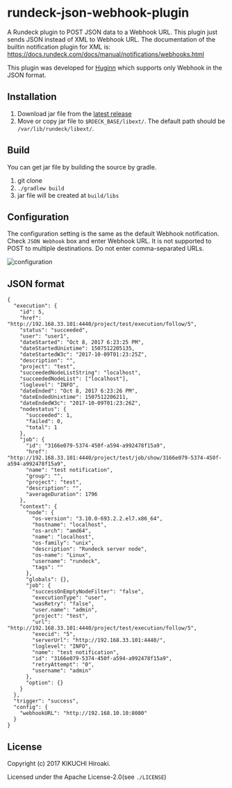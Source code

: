 # rundeck-json-webhook-plugin
A Rundeck plugin to POST JSON data to a Webhook URL. This plugin just sends JSON instead of XML to Webhook URL. The documentation of the builtin notification plugin for XML is: https://docs.rundeck.com/docs/manual/notifications/webhooks.html

This plugin was developed for [Huginn](https://github.com/huginn/huginn) which supports only Webhook in the JSON format.


## Installation
1. Download jar file from the [latest release](https://github.com/tinoji/rundeck-json-webhook-plugin/releases)
1. Move or copy jar file to `$RDECK_BASE/libext/`. The default path should be `/var/lib/rundeck/libext/`.


## Build
You can get jar file by building the source by gradle.
1. git clone
1. `./gradlew build`
1. jar file will be created at `build/libs`


## Configuration
The configuration setting is the same as the default Webhook notification. Check `JSON Webhook` box and enter Webhook URL.
It is not supported to POST to multiple destinations. Do not enter comma-separated URLs.

![configuration](https://github.com/tinoji/rundeck-json-webhook-plugin/blob/images/images/configuration.png)


## JSON format

```
{
  "execution": {
    "id": 5,
    "href": "http://192.168.33.101:4440/project/test/execution/follow/5",
    "status": "succeeded",
    "user": "user1",
    "dateStarted": "Oct 8, 2017 6:23:25 PM",
    "dateStartedUnixtime": 1507512205135,
    "dateStartedW3c": "2017-10-09T01:23:25Z",
    "description": "",
    "project": "test",
    "succeededNodeListString": "localhost",
    "succeededNodeList": ["localhost"],
    "loglevel": "INFO",
    "dateEnded": "Oct 8, 2017 6:23:26 PM",
    "dateEndedUnixtime": 1507512206211,
    "dateEndedW3c": "2017-10-09T01:23:26Z",
    "nodestatus": {
      "succeeded": 1,
      "failed": 0,
      "total": 1
    },
    "job": {
      "id": "3166e079-5374-450f-a594-a992478f15a9",
      "href": "http://192.168.33.101:4440/project/test/job/show/3166e079-5374-450f-a594-a992478f15a9",
      "name": "test notification",
      "group": "",
      "project": "test",
      "description": "",
      "averageDuration": 1796
    },
    "context": {
      "node": {
        "os-version": "3.10.0-693.2.2.el7.x86_64",
        "hostname": "localhost",
        "os-arch": "amd64",
        "name": "localhost",
        "os-family": "unix",
        "description": "Rundeck server node",
        "os-name": "Linux",
        "username": "rundeck",
        "tags": ""
      },
      "globals": {},
      "job": {
        "successOnEmptyNodeFilter": "false",
        "executionType": "user",
        "wasRetry": "false",
        "user.name": "admin",
        "project": "test",
        "url": "http://192.168.33.101:4440/project/test/execution/follow/5",
        "execid": "5",
        "serverUrl": "http://192.168.33.101:4440/",
        "loglevel": "INFO",
        "name": "test notification",
        "id": "3166e079-5374-450f-a594-a992478f15a9",
        "retryAttempt": "0",
        "username": "admin"
      },
      "option": {}
    }
  },
  "trigger": "success",
  "config": {
    "webhookURL": "http://192.168.10.10:8080"
  }
}
```


## License
Copyright (c) 2017 KIKUCHI Hiroaki.

Licensed under the Apache License-2.0(see `./LICENSE`)
